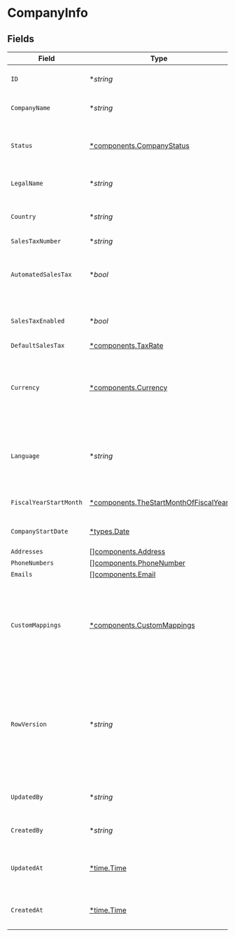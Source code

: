 # CompanyInfo


## Fields

| Field                                                                                                                                      | Type                                                                                                                                       | Required                                                                                                                                   | Description                                                                                                                                | Example                                                                                                                                    |
| ------------------------------------------------------------------------------------------------------------------------------------------ | ------------------------------------------------------------------------------------------------------------------------------------------ | ------------------------------------------------------------------------------------------------------------------------------------------ | ------------------------------------------------------------------------------------------------------------------------------------------ | ------------------------------------------------------------------------------------------------------------------------------------------ |
| `ID`                                                                                                                                       | **string*                                                                                                                                  | :heavy_minus_sign:                                                                                                                         | A unique identifier for an object.                                                                                                         | 12345                                                                                                                                      |
| `CompanyName`                                                                                                                              | **string*                                                                                                                                  | :heavy_minus_sign:                                                                                                                         | The name of the company.                                                                                                                   | SpaceX                                                                                                                                     |
| `Status`                                                                                                                                   | [*components.CompanyStatus](../../models/components/companystatus.md)                                                                      | :heavy_minus_sign:                                                                                                                         | Based on the status some functionality is enabled or disabled.                                                                             | active                                                                                                                                     |
| `LegalName`                                                                                                                                | **string*                                                                                                                                  | :heavy_minus_sign:                                                                                                                         | The legal name of the company                                                                                                              | SpaceX Inc.                                                                                                                                |
| `Country`                                                                                                                                  | **string*                                                                                                                                  | :heavy_minus_sign:                                                                                                                         | country code according to ISO 3166-1 alpha-2.                                                                                              | US                                                                                                                                         |
| `SalesTaxNumber`                                                                                                                           | **string*                                                                                                                                  | :heavy_minus_sign:                                                                                                                         | N/A                                                                                                                                        | 111.222.333                                                                                                                                |
| `AutomatedSalesTax`                                                                                                                        | **bool*                                                                                                                                    | :heavy_minus_sign:                                                                                                                         | Whether sales tax is calculated automatically for the company                                                                              |                                                                                                                                            |
| `SalesTaxEnabled`                                                                                                                          | **bool*                                                                                                                                    | :heavy_minus_sign:                                                                                                                         | Whether sales tax is enabled for the company                                                                                               |                                                                                                                                            |
| `DefaultSalesTax`                                                                                                                          | [*components.TaxRate](../../models/components/taxrate.md)                                                                                  | :heavy_minus_sign:                                                                                                                         | N/A                                                                                                                                        |                                                                                                                                            |
| `Currency`                                                                                                                                 | [*components.Currency](../../models/components/currency.md)                                                                                | :heavy_minus_sign:                                                                                                                         | Indicates the associated currency for an amount of money. Values correspond to [ISO 4217](https://en.wikipedia.org/wiki/ISO_4217).         | USD                                                                                                                                        |
| `Language`                                                                                                                                 | **string*                                                                                                                                  | :heavy_minus_sign:                                                                                                                         | language code according to ISO 639-1. For the United States - EN                                                                           | EN                                                                                                                                         |
| `FiscalYearStartMonth`                                                                                                                     | [*components.TheStartMonthOfFiscalYear](../../models/components/thestartmonthoffiscalyear.md)                                              | :heavy_minus_sign:                                                                                                                         | The start month of fiscal year.                                                                                                            | January                                                                                                                                    |
| `CompanyStartDate`                                                                                                                         | [*types.Date](../../types/date.md)                                                                                                         | :heavy_minus_sign:                                                                                                                         | Date when company file was created                                                                                                         | 2015-06-05                                                                                                                                 |
| `Addresses`                                                                                                                                | [][components.Address](../../models/components/address.md)                                                                                 | :heavy_minus_sign:                                                                                                                         | N/A                                                                                                                                        |                                                                                                                                            |
| `PhoneNumbers`                                                                                                                             | [][components.PhoneNumber](../../models/components/phonenumber.md)                                                                         | :heavy_minus_sign:                                                                                                                         | N/A                                                                                                                                        |                                                                                                                                            |
| `Emails`                                                                                                                                   | [][components.Email](../../models/components/email.md)                                                                                     | :heavy_minus_sign:                                                                                                                         | N/A                                                                                                                                        |                                                                                                                                            |
| `CustomMappings`                                                                                                                           | [*components.CustomMappings](../../models/components/custommappings.md)                                                                    | :heavy_minus_sign:                                                                                                                         | When custom mappings are configured on the resource, the result is included here.                                                          |                                                                                                                                            |
| `RowVersion`                                                                                                                               | **string*                                                                                                                                  | :heavy_minus_sign:                                                                                                                         | A binary value used to detect updates to a object and prevent data conflicts. It is incremented each time an update is made to the object. | 1-12345                                                                                                                                    |
| `UpdatedBy`                                                                                                                                | **string*                                                                                                                                  | :heavy_minus_sign:                                                                                                                         | The user who last updated the object.                                                                                                      | 12345                                                                                                                                      |
| `CreatedBy`                                                                                                                                | **string*                                                                                                                                  | :heavy_minus_sign:                                                                                                                         | The user who created the object.                                                                                                           | 12345                                                                                                                                      |
| `UpdatedAt`                                                                                                                                | [*time.Time](https://pkg.go.dev/time#Time)                                                                                                 | :heavy_minus_sign:                                                                                                                         | The date and time when the object was last updated.                                                                                        | 2020-09-30T07:43:32.000Z                                                                                                                   |
| `CreatedAt`                                                                                                                                | [*time.Time](https://pkg.go.dev/time#Time)                                                                                                 | :heavy_minus_sign:                                                                                                                         | The date and time when the object was created.                                                                                             | 2020-09-30T07:43:32.000Z                                                                                                                   |